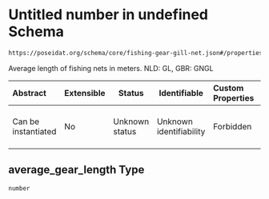 # Untitled number in undefined Schema

```txt
https://poseidat.org/schema/core/fishing-gear-gill-net.json#/properties/average_gear_length
```

Average length of fishing nets in meters. NLD: GL, GBR: GNGL


| Abstract            | Extensible | Status         | Identifiable            | Custom Properties | Additional Properties | Access Restrictions | Defined In                                                                                     |
| :------------------ | ---------- | -------------- | ----------------------- | :---------------- | --------------------- | ------------------- | ---------------------------------------------------------------------------------------------- |
| Can be instantiated | No         | Unknown status | Unknown identifiability | Forbidden         | Allowed               | none                | [fishing-gear-gill-net.json\*](schemas/core/fishing-gear-gill-net.json "open original schema") |

## average_gear_length Type

`number`
